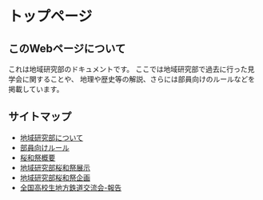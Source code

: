# トップページ
## このWebページについて
これは地域研究部のドキュメントです。
ここでは地域研究部で過去に行った見学会に関することや、
地理や歴史等の解説、さらには部員向けのルールなどを
掲載しています。

## サイトマップ
* [地域研究部について]()
* [部員向けルール]()
* [桜和祭概要]()
* [地域研究部桜和祭展示]()
* [地域研究部桜和祭企画]()
* [全国高校生地方鉄道交流会-報告]()
